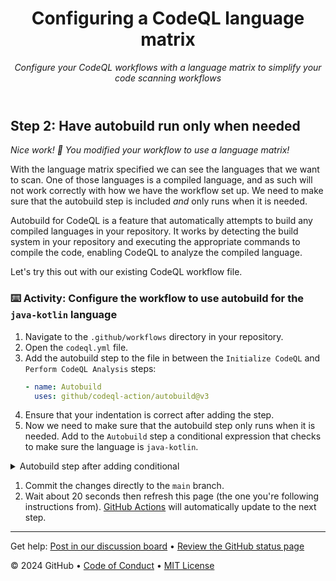 <header>

# Configuring a CodeQL language matrix

_Configure your CodeQL workflows with a language matrix to simplify your code scanning workflows_

</header>

## Step 2: Have autobuild run only when needed

_Nice work! :tada: You modified your workflow to use a language matrix!_

With the language matrix specified we can see the languages that we want to scan. One of those languages is a compiled language, and as such will not work correctly with how we have the workflow set up. We need to make sure that the autobuild step is included _and_ only runs when it is needed.

Autobuild for CodeQL is a feature that automatically attempts to build any compiled languages in your repository. It works by detecting the build system in your repository and executing the appropriate commands to compile the code, enabling CodeQL to analyze the compiled language.

Let's try this out with our existing CodeQL workflow file.

### :keyboard: Activity: Configure the workflow to use autobuild for the `java-kotlin` language

1. Navigate to the `.github/workflows` directory in your repository.
1. Open the `codeql.yml` file.
1. Add the autobuild step to the file in between the `Initialize CodeQL` and `Perform CodeQL Analysis` steps:
    ```yaml
    - name: Autobuild
      uses: github/codeql-action/autobuild@v3
    ```
1. Ensure that your indentation is correct after adding the step.
1. Now we need to make sure that the autobuild step only runs when it is needed. Add to the `Autobuild` step a conditional expression that checks to make sure the language is `java-kotlin`.

<details>
  <summary>Autobuild step after adding conditional</summary>

```yaml
    - if: ${{ contains(matrix.language, 'java-kotlin') }}
      name: Autobuild
      uses: github/codeql-action/autobuild@v3
```

</details>
    
1. Commit the changes directly to the `main` branch.
1. Wait about 20 seconds then refresh this page (the one you're following instructions from). [GitHub Actions](https://docs.github.com/en/actions) will automatically update to the next step.

<footer>

---

Get help: [Post in our discussion board](https://github.com/orgs/skills/discussions/categories/configuring-codeql) &bull; [Review the GitHub status page](https://www.githubstatus.com/)

&copy; 2024 GitHub &bull; [Code of Conduct](https://www.contributor-covenant.org/version/2/1/code_of_conduct/code_of_conduct.md) &bull; [MIT License](https://gh.io/mit)

</footer>
